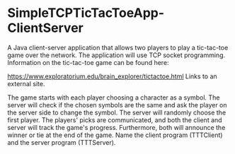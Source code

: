 # SimpleTCPTicTacToeApp-ClientServer
A Java client-server application that allows two players to play a tic-tac-toe game over the network. The application will use TCP socket programming. Information on the tic-tac-toe game can be found here:

https://www.exploratorium.edu/brain_explorer/tictactoe.html Links to an external site.

The game starts with each player choosing a character as a symbol. The server will check if the chosen symbols are the same and ask the player on the server side to change the symbol.
The server will randomly choose the first player.
The players' picks are communicated, and both the client and server will track the game's progress. Furthermore, both will announce the winner or tie at the end of the game.
Name the client program (TTTClient) and the server program (TTTServer).
